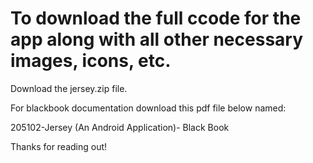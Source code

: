 # To download the full ccode for the app along with all other necessary images, icons, etc.

Download the jersey.zip file.

For blackbook documentation download this pdf file below named:

205102-Jersey (An Android Application)- Black Book

Thanks for reading out!
